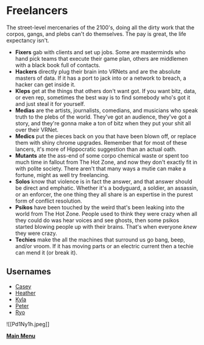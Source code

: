 # Freelancers
The street-level mercenaries of the 2100's, doing all the dirty work that the corpos, gangs, and plebs can't do themselves. The pay is great, the life expectancy isn't. 
- **Fixers** gab with clients and set up jobs. Some are masterminds who hand pick teams that execute their game plan, others are middlemen with a black book full of contacts. 
- **Hackers** directly plug their brain into VRNets and are the absolute masters of data. If it has a port to jack into or a network to breach, a hacker can get inside it.
- **Kleps** get at the things that others don't want got. If you want bitz, data, or even rep, sometimes the best way is to find somebody who's got it and just steal it for yourself.
- **Medias** are the artists, journalists, comedians, and musicians who speak truth to the plebs of the world. They've got an audience, they've got a story, and they're gonna make a ton of bitz when they put your shit all over their VRNet.
- **Medics** put the pieces back on you that have been blown off, or replace them with shiny chrome upgrades. Remember that for most of these lancers, it's more of Hippocratic suggestion than an actual oath.  
- **Mutants** ate the ass-end of some corpo chemical waste or spent too much time in fallout from The Hot Zone, and now they don't exactly fit in with polite society. There aren't that many ways a mutie can make a fortune, might as well try freelancing.
- **Solos** know that violence is in fact the answer, and that answer should be direct and emphatic. Whether it's a bodyguard, a soldier, an assassin, or an enforcer, the one thing they all share is an expertise in the purest form of conflict resolution.
- **Psikos** have been touched by the weird that's been leaking into the world from The Hot Zone. People used to think they were crazy when all they could do was hear voices and see ghosts, then some psikos started blowing people up with their brains. That's when everyone *knew* they were crazy.
- **Techies** make the all the machines that surround us go bang, beep, and/or vroom. If it has moving parts or an electric current then a techie can mend it (or break it). 

## Usernames
- [Casey](Casey.md)
- [Heather](Heather.md)
- [Kyla](Kyla.md)
- [Peter](Peter.md)
- [Ryo](Ryo.md)

![[Pd1Ny1h.jpeg]]

 **[Main Menu](../README.md)**
